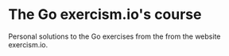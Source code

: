 # The Go exercism.io's course
Personal solutions to the Go exercises from the from the website exercism.io.
